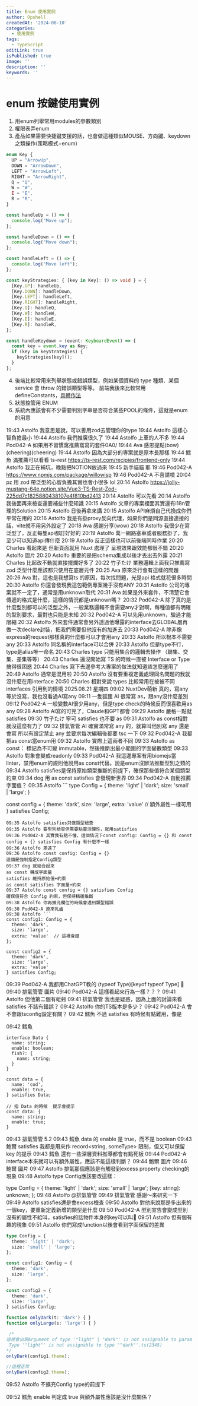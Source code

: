 ```yaml
---
title: Enum 使用實例
author: Opshell
createdAt: '2024-08-10'
categories:
  - 使用實例
tags:
  - TypeScript
editLink: true
isPublished: true
image: ''
description: ''
keywords: ''
---
```

# enum 按鍵使用實例

1. 用enum列舉常用modules的參數類別
2. 權限表弄enum
3. 產品如果需要快捷鍵支援的話，也會做這種類似MOUSE、方向鍵、keydown之類操作(策略模式+enum)
```ts
enum Key {
  UP = "ArrowUp",
  DOWN = "ArrowDown",
  LEFT = "ArrowLeft",
  RIGHT = "ArrowRight",
  Q = "Q",
  W = "W",
  E = "E",
  R = "R",
}

const handleUp = () => {
  console.log("Move up");
};

const handleDown = () => {
  console.log("Move down");
};

const handleLeft = () => {
  console.log("Move left");
};

const keyStrategies: { [key in Key]: () => void } = {
  [Key.UP]: handleUp,
  [Key.DOWN]: handleDown,
  [Key.LEFT]: handleLeft,
  [Key.RIGHT]: handleRight,
  [Key.Q]: handleQ,
  [Key.W]: handleW,
  [Key.E]: handleE,
  [Key.R]: handleR,
};

const handleKeydown = (event: KeyboardEvent) => {
  const key = event.key as Key;
  if (key in keyStrategies) {
    keyStrategies[key]();
  }
};

```

4. 後端比較常用來列舉狀態或錯誤類型，例如某個資料的 type 種類、某個 service 會 throw 的錯誤類型等等。
前端我後來比較常用 defineConstants，[具體作法](https://vocus.cc/article/6695fd2cfd897800013893bc)
5. 狀態控管用 ENUM
6. 系統內應該會有不少需要判別字串是否符合某些POOL的條件，這就是enum的用意


19:43 Astolfo 我意思是說，可以善用zod去管理你的type
19:44 Astolfo 這樣心智負擔最小
19:44 Astolfo 我們推廣很久了
19:44 Astolfo 上車的人不多
19:44 Pod042-A 如果用不習慣窩推薦窩寫的套件0A0/
19:44 Ava 感恩提點(bow)(cheering)(cheering)
19:44 Astolfo 因為大部分的專案就是原本長那樣
19:44 鱈魚 滿推薦可以看看 ts-rest
https://ts-rest.com/recipies/frontend-only
19:44 Astolfo 我正在補坑，晚點把NOTION放過來
19:45 新手貓貓 耶
19:46 Pod042-A https://www.npmjs.com/package/willowisp
19:46 Pod042-A 不喜請噴
20:04 pz 用 zod 帶泛型的心智負擔其實也會小很多 lol
20:14 Astolfo https://jolly-mustang-64e.notion.site/Vue3-TS-Rest-Zod-225dd7c1825880438107e4f810bd2413
20:14 Astolfo 可以先看
20:14 Astolfo 我後面再來檢查還要補些什麼知識
20:15 Astolfo 文章的專案裡面其實還有i18n管理的Solution
20:15 Astolfo 日後再拿來講
20:15 Astolfo API麻煩自己代換成你們平常在用的
20:16 Astolfo 我是有掛proxy反向代理，如果你們是同源直接連接的話，vite就不用另外設定了
20:18 Ava 感謝分享(wow)
20:18 Astolfo 我很少在寫泛型了，反正每隻api都訂好好的
20:19 Astolfo 萬一網路塞車或者服務掛了，我至少可以知道api傳什麼
20:19 Astolfo 反正這樣也可以前後端同時作業
20:20 Charles 看起來是
但新頁面就用 Nuxt 處理了
呈現效果跟效能都很不錯
20:20 Astolfo 圖片
20:20 Astolfo 重要的是把schema集成以後才丟出去外露
20:21 Charles 比起改不動就直接擺爛好多了
20:22 竹子たけ 業務邏輯上面我只推薦寫 zod
泛型什麼應該都只使用在底層元件
20:25 Ava 原來泛行會有這樣的問題
20:26 Ava 對，這也是我想寫ts 的原因，每次找問題，光是api 格式就花很多時間
20:30 Astolfo 你還會發現我這包範例專案幾乎沒有ANY
20:31 Astolfo 公司的專案就不一定了，通常是用unknown取代
20:31 Ava 如果是外來套件，不清楚它會傳遞的格式是什麼，這樣的情況都是unknown嗎？
20:32 Pod042-A 除了真的是什麼型別都可以的泛型之外，一般業務邏輯不會需要any才對啊，每種值都有明確的型別要求，最對也只能是未知
20:32 Pod042-A 可以先用unknown，驗過才能限縮
20:32 Astolfo 外來套件通常會另外透過他曝露的interface去GLOBAL層再做一次declare封裝，把我們需要但他沒有的加進去
20:33 Pod042-A 除非像express的request那樣真的什麼都可以才會用any
20:33 Astolfo 所以根本不需要any
20:33 Astolfo 同名稱的interface可以合併
20:33 Astolfo 但是type不行，type是alias唯一命名
20:43 Charles type 只能用集合的邏輯去操作
（聯集、交集、差集等等）
20:43 Charles 還沒開始寫 TS 的時候一直被 Interface or Type 搞得很困惑
20:44 Charles 寫下去邊參考大專案的做法就知道該怎麼運用了
20:49 Astolfo 通常是混用啦
20:50 Astolfo 沒有要重複定義處理同名問題的我就沒什麼在用interface
20:50 Charles 相對來說 types 比較常用在被被不同 interfaces 引用到的情境
2025.08.21 星期四
09:02 NuxtDev萌新 真的，寫any等於沒寫，我也沒看過AI寫any
09:11 一隻狐狸 AI 很常寫 as，跟any沒什麼差別
09:12 Pod042-A 一般變數AI很少用any，但是type check的時候反而很喜歡用as any
09:28 Astolfo AI寫的可兇了，Claude和GPT都會
09:29 Astolfo 嚴格一點就satisfies
09:30 竹子たけ 寧可 satisfies 也不要 as
09:31 Astolfo as const相對就沒這麼有力了
09:32 排氣管管 AI 確實滿常寫 any 的，就算叫他別寫 any 還是會寫
所以有設定禁止 any 並要求每次編輯後都要 tsc 一下
09:32 Pod042-A 我都把as const當enum用
09:32 Astolfo 實際上這兩者不同
09:33 Astolfo as const：
標記為不可變 immutable，然後推斷出最小範圍的字面變數類型
09:33 Astolfo 對象會變成readonly
09:33 Pod042-A 我這邊專案有用biomejs當linter，禁用enum的規則他說用as const代替。說是enum沒辦法推斷型別之類的
09:34 Astolfo satisfies是保持原始類型推斷的前提下，確保那些值符合某個類型約束
09:34 dog 用 as const satisfies 會發現新世界
09:34 Pod042-A 自動推薦字面值？
09:35 Astolfo ```
type Config = {
  theme: 'light' | 'dark';
  size: 'small' | 'large';
}

const config = {
  theme: 'dark',
  size: 'large',
  extra: 'value'  // 額外屬性一樣可用
} satisfies Config;
```
09:35 Astolfo satisfies只做類型檢查
09:35 Astolfo 要型別檢查但需要點靈活彈性，就用satisfies
09:36 Pod042-A 其實我有點不懂，這個情況下const config: Config = {} 和 const config = {} satisfies Config 有什麼不一樣
09:36 Astolfo 差遠了
09:36 Astolfo const config: Config = {}
這個是強制指定Config類型
09:37 dog 就結合起來
as const 轉成字面量
satisfies 維持原始值+約束
as const satisfies 字面量+約束
09:37 Astolfo const config = {} satisfies Config
確保值符合 Config 約束，但保持精確推斷
09:38 Astolfo 你再擴充欄位的時候會遇到類型錯誤
09:38 Pod042-A 原來乳齒
09:38 Astolfo ```
const config1: Config = {
  theme: 'dark',
  size: 'large',
  extra: 'value'  // 這裡會錯
};

const config2 = {
  theme: 'dark',
  size: 'large',
  extra: 'value'
} satisfies Config;
```
09:39 Pod042-A 我都用ChatGPT教的 (typeof Type)[keyof typeof Type] 🤣
09:40 排氣管管 圖片
09:40 Pod042-A 這樣看起來行為一樣？？？
09:41 Astolfo 但他第二個有蚯蚓
09:41 排氣管管 我也是疑惑，因為上面的討論來看 satisfies 不該有錯誤？
09:42 Astolfo 你的TS版本是多少？
09:42 Pod042-A 會不會跟tsconfig設定有關？
09:42 鱈魚 不過 satisfies 有時候有點難用，像是

09:42 鱈魚
```
interface Data {
  name: string;
  enable: boolean;
  fish?: {
    name: string;
  }
}

const data = {
  name: 'cod',
  enable: true,
} satisfies Data;

// 指 Data 的時候  提示會提示
const data: {
  name: string;
  enable: true;
}
```


09:43 排氣管管 5.2
09:43 鱈魚 data 的 enable 是 true，而不是 boolean
09:43 鮑爾 satisfies 我都是用來作 record<string, someType> 限制，但又可以保留 key 的提示
09:43 鱈魚 還有一些深層資料推導都會有點死板
09:44 Pod042-A interface本來就可以有額外屬性，應該不能這樣判斷？
09:44 鮑爾 圖片
09:46 鮑爾 圖片
09:47 Astolfo 排氣那個應該是有觸發到excess property checking的現象
09:48 Astolfo type Config應該要改這樣：

type Config = {
  theme: 'light' | 'dark';
  size: 'small' | 'large';
  [key: string]: unknown;
};
09:48 Astolfo @排氣管管
09:49 排氣管管 感謝～來研究一下
09:49 Astolfo satisfies還是會excess檢查
09:50 Astolfo 對他來說那是多出來的一個key，要重新定義新增的類型是什麼
09:50 Pod042-A 型別宣告會變成型別沒有的屬性不給叫，satisfies的話物件本身的key可以叫🤔
09:51 Astolfo 但有個有趣的現象
09:51 Astolfo 你們寫成function以後會看到字面保留的差異

```ts
type Config = {
  theme: 'light' | 'dark';
  size: 'small' | 'large';
};

const config1: Config = {
  theme: 'dark',
  size: 'large',
};

const config2 = {
  theme: 'dark',
  size: 'large',
} satisfies Config;

function onlyDark(t: 'dark') { }
function onlyLarge(s: 'large') { }

 /*
這裡會出現Argument of type '"light" | "dark"' is not assignable to parameter of type '"dark"'.
 Type '"light"' is not assignable to type '"dark"'.ts(2345)
*/
onlyDark(config1.theme);

//這裡正常
onlyDark(config2.theme);
```
09:52 Astolfo 不擴充Config type的前提下

09:52 鱈魚 enable 判定成 true 與額外屬性應該是沒什麼關係？
